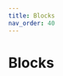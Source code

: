 ```yaml
---
title: Blocks
nav_order: 40
---
```

# Blocks


[//]: # (Taking the block screenshot)
[//]: # (yes I am lazy to generalize this)
[//]: # (/tp lukaskabc 9.5 189 -87.5 -135 45)
[//]: # (While the block is placed at 9 189 -88)